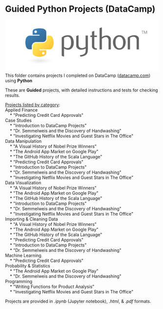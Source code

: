 # Guided Python Projects (DataCamp)
![Python Logo](../../../assets/python.png)<br>This folder contains projects I completed on DataCamp ([datacamp.com](datacamp.com)) using **Python**

These are **Guided** projects, with detailed instructions and tests for checking results.

<ins>Projects listed by category</ins>:<br>   Applied Finance<br>&nbsp;&nbsp;&nbsp;&nbsp;* "Predicting Credit Card Approvals"<br>   Case Studies<br>&nbsp;&nbsp;&nbsp;&nbsp;* "Introduction to DataCamp Projects"<br>&nbsp;&nbsp;&nbsp;&nbsp;* "Dr. Semmelweis and the Discovery of Handwashing"<br>&nbsp;&nbsp;&nbsp;&nbsp;* "Investigating Netflix Movies and Guest Stars in The Office"<br>   Data Manipulation<br>&nbsp;&nbsp;&nbsp;&nbsp;* "A Visual History of Nobel Prize Winners"<br>&nbsp;&nbsp;&nbsp;&nbsp;* "The Android App Market on Google Play"<br>&nbsp;&nbsp;&nbsp;&nbsp;* "The GitHub History of the Scala Language"<br>&nbsp;&nbsp;&nbsp;&nbsp;* "Predicting Credit Card Approvals"<br>&nbsp;&nbsp;&nbsp;&nbsp;* "Introduction to DataCamp Projects"<br>&nbsp;&nbsp;&nbsp;&nbsp;* "Dr. Semmelweis and the Discovery of Handwashing"<br>&nbsp;&nbsp;&nbsp;&nbsp;* "Investigating Netflix Movies and Guest Stars in The Office"<br>   Data Visualization<br>&nbsp;&nbsp;&nbsp;&nbsp;* "A Visual History of Nobel Prize Winners"<br>&nbsp;&nbsp;&nbsp;&nbsp;* "The Android App Market on Google Play"<br>&nbsp;&nbsp;&nbsp;&nbsp;* "The GitHub History of the Scala Language"<br>&nbsp;&nbsp;&nbsp;&nbsp;* "Introduction to DataCamp Projects"<br>&nbsp;&nbsp;&nbsp;&nbsp;* "Dr. Semmelweis and the Discovery of Handwashing"<br>&nbsp;&nbsp;&nbsp;&nbsp;* "Investigating Netflix Movies and Guest Stars in The Office"<br>   Importing & Cleaning Data<br>&nbsp;&nbsp;&nbsp;&nbsp;* "A Visual History of Nobel Prize Winners"<br>&nbsp;&nbsp;&nbsp;&nbsp;* "The Android App Market on Google Play"<br>&nbsp;&nbsp;&nbsp;&nbsp;* "The GitHub History of the Scala Language"<br>&nbsp;&nbsp;&nbsp;&nbsp;* "Predicting Credit Card Approvals"<br>&nbsp;&nbsp;&nbsp;&nbsp;* "Introduction to DataCamp Projects"<br>&nbsp;&nbsp;&nbsp;&nbsp;* "Dr. Semmelweis and the Discovery of Handwashing"<br>   Machine Learning<br>&nbsp;&nbsp;&nbsp;&nbsp;* "Predicting Credit Card Approvals"<br>   Probability & Statistics<br>&nbsp;&nbsp;&nbsp;&nbsp;* "The Android App Market on Google Play"<br>&nbsp;&nbsp;&nbsp;&nbsp;* "Dr. Semmelweis and the Discovery of Handwashing"<br>   Programming<br>&nbsp;&nbsp;&nbsp;&nbsp;* "Writing Functions for Product Analysis"<br>&nbsp;&nbsp;&nbsp;&nbsp;* "Investigating Netflix Movies and Guest Stars in The Office"<br>

Projects are provided in *.ipynb* (Jupyter notebook), *.html*, & *.pdf* formats.
